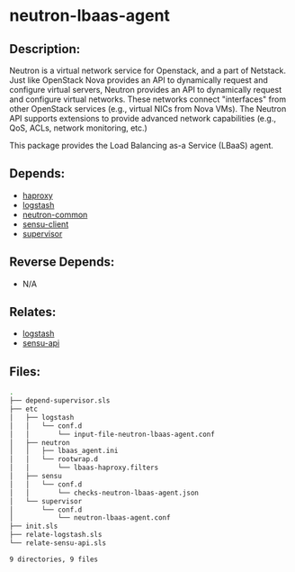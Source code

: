 # neutron-lbaas-agent

## Description:

Neutron is a virtual network service for Openstack, and a part of Netstack. Just like OpenStack Nova provides an API to dynamically request and configure virtual servers, Neutron provides an API to dynamically request and configure virtual networks. These networks connect "interfaces" from other OpenStack services (e.g., virtual NICs from Nova VMs). The Neutron API supports extensions to provide advanced network capabilities (e.g., QoS, ACLs, network monitoring, etc.)

This package provides the Load Balancing as-a Service (LBaaS) agent.

## Depends:

  -  [haproxy](/salt/haproxy)
  -  [logstash](/salt/logstash)
  -  [neutron-common](/salt/neutron-common)
  -  [sensu-client](/salt/sensu-client)
  -  [supervisor](/salt/supervisor)

## Reverse Depends:

  -  N/A

## Relates:

  -  [logstash](/salt/logstash)
  -  [sensu-api](/salt/sensu-api)

## Files:

```bash
.
├── depend-supervisor.sls
├── etc
│   ├── logstash
│   │   └── conf.d
│   │       └── input-file-neutron-lbaas-agent.conf
│   ├── neutron
│   │   ├── lbaas_agent.ini
│   │   └── rootwrap.d
│   │       └── lbaas-haproxy.filters
│   ├── sensu
│   │   └── conf.d
│   │       └── checks-neutron-lbaas-agent.json
│   └── supervisor
│       └── conf.d
│           └── neutron-lbaas-agent.conf
├── init.sls
├── relate-logstash.sls
└── relate-sensu-api.sls

9 directories, 9 files
```
